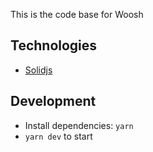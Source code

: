 This is the code base for Woosh

## Technologies
- [Solidjs](https://www.solidjs.com)

## Development
- Install dependencies: `yarn`
- `yarn dev` to start